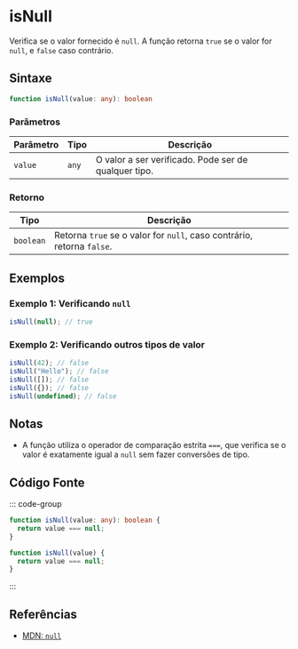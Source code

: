 # isNull  
Verifica se o valor fornecido é `null`. A função retorna `true` se o valor for `null`, e `false` caso contrário.

## Sintaxe
```typescript
function isNull(value: any): boolean
```

### Parâmetros

| Parâmetro | Tipo      | Descrição                               |
|-----------|-----------|-----------------------------------------|
| `value`   | `any`     | O valor a ser verificado. Pode ser de qualquer tipo. |

### Retorno

| Tipo     | Descrição                                  |
|----------|--------------------------------------------|
| `boolean`| Retorna `true` se o valor for `null`, caso contrário, retorna `false`. |

## Exemplos

### Exemplo 1: Verificando `null`
```typescript
isNull(null); // true
```

### Exemplo 2: Verificando outros tipos de valor
```typescript
isNull(42); // false
isNull("Hello"); // false
isNull([]); // false
isNull({}); // false
isNull(undefined); // false
```

## Notas
- A função utiliza o operador de comparação estrita `===`, que verifica se o valor é exatamente igual a `null` sem fazer conversões de tipo.

## Código Fonte
::: code-group

```typescript
function isNull(value: any): boolean {
  return value === null;
}
```

```javascript
function isNull(value) {
  return value === null;
}
```
:::

## Referências
- [MDN: `null`](https://developer.mozilla.org/en-US/docs/Web/JavaScript/Reference/Global_Objects/null)